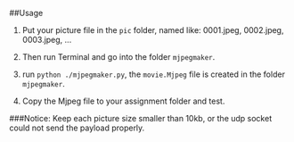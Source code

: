 ##Usage
1. Put your picture file in the `pic` folder, named like: 0001.jpeg, 0002.jpeg, 0003.jpeg, ...

2. Then run Terminal and go into the folder `mjpegmaker`.

3. run `python ./mjpegmaker.py`, the `movie.Mjpeg` file is created in the folder `mjpegmaker`.

4. Copy the Mjpeg file to your assignment folder and test.

###Notice: Keep each picture size smaller than 10kb, or the udp socket could not send the payload properly.